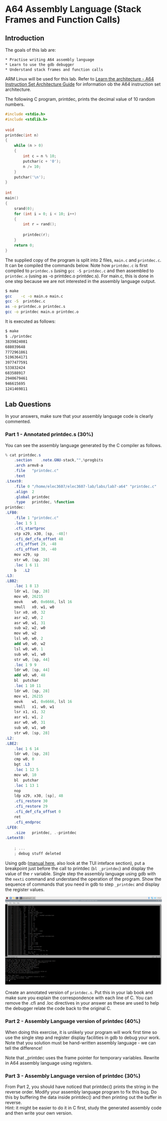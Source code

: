 # A64 Assembly Language (Stack Frames and Function Calls)

## Introduction
The goals of this lab are:

    * Practise writing A64 assembly language
    * Learn to use the gdb debugger
    * Understand stack frames and function calls

ARM Linux will be used for this lab. Refer to [Learn the architecture - A64 Instruction Set Architecture Guide](https://developer.arm.com/documentation/102374/0101) for information ob the A64 instruction set architecture. 

The following C program, printdec, prints the decimal value of 10 random numbers.

```C
#include <stdio.h>
#include <stdlib.h>

void
printdec(int n)
{
    while (n > 0)
    {
        int c = n % 10;
        putchar(c + '0');
        n /= 10;
    }
    putchar('\n');
}

int
main()
{
    srand(0);
    for (int i = 0; i < 10; i++)
    {
        int r = rand();

        printdec(r);
    }
    return 0;
}
```

The supplied copy of the program is split into 2 files, ```main.c``` and ```printdec.c```.
It can be compiled the commands below. Note how ```printdec.c``` is first compiled to ```printdec.s``` (using ```gcc -S printdec.c``` and then assembled to ```printdec.o``` (using as -o printdec.o printdec.s). For main.c, this is done in one step because we are not interested in the assembly language output.

```bash
$ make
gcc    -c -o main.o main.c
gcc -S  printdec.c
as -o printdec.o printdec.s
gcc -o printdec main.o printdec.o
```

It is executed as follows:
```bash
$ make
$ ./printdec 
3839824081
688039648
7772961861
5196364171
3977477591
533832424
683588917
2940679461
946615695
1241469811
```

## Lab Questions

In your
answers, make sure that your assembly language code is clearly commented.

### Part 1 - Annotated printdec.s (30%)
You can see the assembly language generated by the C compiler as follows.
```as
% cat printdec.s
	.section	.note.GNU-stack,"",%progbits
	.arch armv8-a
	.file	"printdec.c"
	.text
.Ltext0:
	.file 0 "/home/elec3607/elec3607-lab/labs/lab7-a64" "printdec.c"
	.align	2
	.global	printdec
	.type	printdec, %function
printdec:
.LFB0:
	.file 1 "printdec.c"
	.loc 1 5 1
	.cfi_startproc
	stp	x29, x30, [sp, -48]!
	.cfi_def_cfa_offset 48
	.cfi_offset 29, -48
	.cfi_offset 30, -40
	mov	x29, sp
	str	w0, [sp, 28]
	.loc 1 6 11
	b	.L2
.L3:
.LBB2:
	.loc 1 8 13
	ldr	w1, [sp, 28]
	mov	w0, 26215
	movk	w0, 0x6666, lsl 16
	smull	x0, w1, w0
	lsr	x0, x0, 32
	asr	w2, w0, 2
	asr	w0, w1, 31
	sub	w2, w2, w0
	mov	w0, w2
	lsl	w0, w0, 2
	add	w0, w0, w2
	lsl	w0, w0, 1
	sub	w0, w1, w0
	str	w0, [sp, 44]
	.loc 1 9 9
	ldr	w0, [sp, 44]
	add	w0, w0, 48
	bl	putchar
	.loc 1 10 11
	ldr	w0, [sp, 28]
	mov	w1, 26215
	movk	w1, 0x6666, lsl 16
	smull	x1, w0, w1
	lsr	x1, x1, 32
	asr	w1, w1, 2
	asr	w0, w0, 31
	sub	w0, w1, w0
	str	w0, [sp, 28]
.L2:
.LBE2:
	.loc 1 6 14
	ldr	w0, [sp, 28]
	cmp	w0, 0
	bgt	.L3
	.loc 1 12 5
	mov	w0, 10
	bl	putchar
	.loc 1 13 1
	nop
	ldp	x29, x30, [sp], 48
	.cfi_restore 30
	.cfi_restore 29
	.cfi_def_cfa_offset 0
	ret
	.cfi_endproc
.LFE0:
	.size	printdec, .-printdec
.Letext0:

	; ...
	; debug stuff deleted
```

Using gdb ([manual here](https://sourceware.org/gdb/current/onlinedocs/gdb.html/index.html#Top), also look at the TUI inteface section), put a breakpoint just before the call to printdec (```bl _printdec```) and display the value of the ```r``` variable. 
Single step the assembly language using gdb with the ```nexti``` command
and understand the operation of the program. Show the sequence of commands that you need in gdb to step ```_printdec``` and display the register values.

![](gdbtui.png)

Create an annotated version of ```printdec.s```. Put this in your lab book and make sure you explain the correspondence with each line of C. You can remove the .cfi and .loc directives in your answer as these are used to help the debugger relate the code back to the original C.

### Part 2 - Assembly Language version of printdec (40%)
When doing this exercise, it is unlikely your program will work first time so use the single step and register display facilities in gdb to debug your work. Note that you solution must be hand-written assembly language - we can tell the difference!

Note that _printdec uses the frame pointer for temporary variables. Rewrite in A64 assembly language using registers.

### Part 3 - Assembly Language version of printdec (30%)
From Part 2, you should have noticed that printdec() prints the string in the reverse order. Modify your assembly language program to fix this bug. Do this by buffering the data inside printdec() and then printing out the buffer in reverse.  
Hint: it might be easier to do it in C first, study the generated assembly code and then write your own version.

